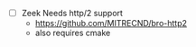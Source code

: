 - [ ] Zeek Needs http/2 support
    * https://github.com/MITRECND/bro-http2
    * also requires cmake
